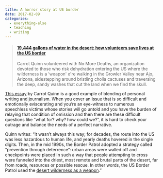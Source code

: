 ```yaml
---
title: A horror story at US border
date: 2017-02-09
categories:
  - everything-else
  - teaching
  - writing
---
```


<blockquote class="embedly-card"><h4><a href="https://www.theguardian.com/us-news/2017/feb/09/us-immigration-border-mexico-desert-no-more-deaths?CMP=Share_AndroidApp_Keep">19,444 gallons of water in the desert: how volunteers save lives at the US border</a></h4><p>Carrot Quinn volunteered with No More Deaths, an organization devoted to those who risk dehydration entering the US where the wilderness is a 'weapon' e're walking in the Growler Valley near Ajo, Arizona, sidestepping around bristling cholla cactuses and traversing the deep, sandy washes that cut the land when we find the skull.</p></blockquote>
<script async src="//cdn.embedly.com/widgets/platform.js" charset="UTF-8"></script>

[This essay](https://www.theguardian.com/us-news/2017/feb/09/us-immigration-border-mexico-desert-no-more-deaths?CMP=Share_AndroidApp_Keep) by Carrot Quinn is a good example of blending of personal writing and journalism.  When you cover an issue that is so difficult and emotionally eviscerating and you’re an eye-witness to numerous speechless victims whose stories will go untold and you have the burden of relaying that condition of omission and then there are these difficult questions like “what for? why? how could we?”, it is hard to check your outrage and balance the needs of a perfect narrative.

Quinn writes: “It wasn’t always this way; for decades, the route into the US was less hazardous to human life, and yearly deaths hovered in the single digits. Then, in the mid 1990s, the Border Patrol adopted a strategy called “prevention through deterrence”: urban areas were walled off and checkpoints were placed in such a way that people attempting to cross were funneled into the driest, most remote and brutal parts of the desert, far from roads, resources or possible rescue. In other words, the US Border Patrol used the [desert wilderness as a weapon](https://www.theguardian.com/us-news/2016/dec/07/report-us-border-patrol-desert-weapon-immigrants-mexico).”

